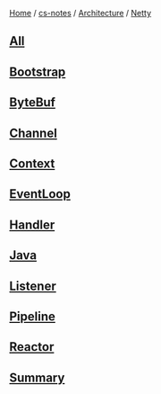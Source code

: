 [Home](https://mengxianbin.github.io) /
[cs-notes](https://mengxianbin.github.io/cs-notes/site) /
[Architecture](https://mengxianbin.github.io/cs-notes/site/Architecture) /
[Netty](https://mengxianbin.github.io/cs-notes/site/Architecture/Netty)

## [All](https://mengxianbin.github.io/cs-notes/site/Architecture/Netty/All/)

## [Bootstrap](https://mengxianbin.github.io/cs-notes/site/Architecture/Netty/Bootstrap/)

## [ByteBuf](https://mengxianbin.github.io/cs-notes/site/Architecture/Netty/ByteBuf/)

## [Channel](https://mengxianbin.github.io/cs-notes/site/Architecture/Netty/Channel/)

## [Context](https://mengxianbin.github.io/cs-notes/site/Architecture/Netty/Context/)

## [EventLoop](https://mengxianbin.github.io/cs-notes/site/Architecture/Netty/EventLoop/)

## [Handler](https://mengxianbin.github.io/cs-notes/site/Architecture/Netty/Handler/)

## [Java](https://mengxianbin.github.io/cs-notes/site/Architecture/Netty/Java/)

## [Listener](https://mengxianbin.github.io/cs-notes/site/Architecture/Netty/Listener/)

## [Pipeline](https://mengxianbin.github.io/cs-notes/site/Architecture/Netty/Pipeline/)

## [Reactor](https://mengxianbin.github.io/cs-notes/site/Architecture/Netty/Reactor/)

## [Summary](https://mengxianbin.github.io/cs-notes/site/Architecture/Netty/Summary/)
